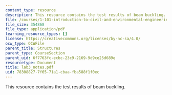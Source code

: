 ```yaml
---
content_type: resource
description: This resource contains the test results of beam buckling.
file: /courses/1-101-introduction-to-civil-and-environmental-engineering-design-i-fall-2005/783088277f6571a1cbaafba588f1f0ec_lab3_notes.pdf
file_size: 354868
file_type: application/pdf
learning_resource_types: []
license: https://creativecommons.org/licenses/by-nc-sa/4.0/
ocw_type: OCWFile
parent_title: Structures
parent_type: CourseSection
parent_uid: 6f7763fc-ecbc-23c9-2169-9d9ce25d689e
resourcetype: Document
title: lab3_notes.pdf
uid: 78308827-7f65-71a1-cbaa-fba588f1f0ec
---
```

This resource contains the test results of beam buckling.